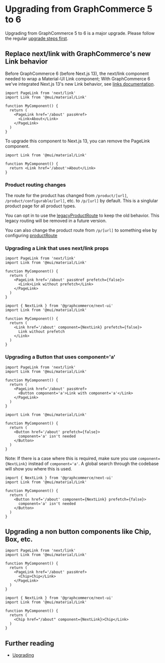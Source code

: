 # Upgrading from GraphCommerce 5 to 6

Upgrading from GraphCommerce 5 to 6 is a major upgrade. Please follow the
regular [upgrade steps first](./readme.md).

## Replace next/link with GraphCommerce's new Link behavior

Before GraphCommerce 6 (before Next.js 13), the next/link component needed to
wrap a Material-UI Link component; With GraphCommerce 6 we've integrated Next.js
13's new Link behavior, see [links documentation](../framework/links.md).

```tsx
import PageLink from 'next/link'
import Link from '@mui/material/Link'

function MyComponent() {
  return (
    <PageLink href='/about' passHref>
      <Link>About</Link>
    </PageLink>
  )
}
```

To upgrade this component to Next.js 13, you can remove the PageLink component.

```tsx
import Link from '@mui/material/Link'

function MyComponent() {
  return <Link href='/about'>About</Link>
}
```

### Product routing changes

The route for the product has changed from `/product/[url]`,
`/product/configurable/[url]`, etc. to `/p/[url]` by default. This is a
singlular product page for all product types.

You can opt in to use the
[legacyProductRoute](../framework/config.md#legacyproductroute-boolean) to keep
the old behavior. This legacy routing will be removed in a future version.

You can also change the product route from `/p/[url]` to something else by
configuring [productRoute](../framework/config.md#productroute-string)

### Upgrading a Link that uses next/link props

```tsx
import PageLink from 'next/link'
import Link from '@mui/material/Link'

function MyComponent() {
  return (
    <PageLink href='/about' passHref prefetch={false}>
      <Link>Link without prefetch</Link>
    </PageLink>
  )
}
```

```tsx
import { NextLink } from '@graphcommerce/next-ui'
import Link from '@mui/material/Link'

function MyComponent() {
  return (
    <Link href='/about' component={NextLink} prefetch={false}>
      Link without prefetch
    </Link>
  )
}
```

### Upgrading a Button that uses component='a'

```tsx
import PageLink from 'next/link'
import Link from '@mui/material/Link'

function MyComponent() {
  return (
    <PageLink href='/about' passHref>
      <Button component='a'>Link with component='a'</Link>
    </PageLink>
  )
}
```

```tsx
import Link from '@mui/material/Link'

function MyComponent() {
  return (
    <Button href='/about' prefetch={false}>
      component='a' isn't needed
    </Button>
  )
}
```

Note: If there is a case where this is required, make sure you use
`component={NextLink}` instead of `component='a'`. A global search through the
codebase will show you where this is used.

```tsx
import { NextLink } from '@graphcommerce/next-ui'
import Link from '@mui/material/Link'

function MyComponent() {
  return (
    <Button href='/about' component={NextLink} prefetch={false}>
      component='a' isn't needed
    </Button>
  )
}
```

## Upgrading a non button components like Chip, Box, etc.

```tsx
import PageLink from 'next/link'
import Link from '@mui/material/Link'

function MyComponent() {
  return (
    <PageLink href='/about' passHref>
      <Chip>Chip</Link>
    </PageLink>
  )
}
```

```tsx
import { NextLink } from '@graphcommerce/next-ui'
import Link from '@mui/material/Link'

function MyComponent() {
  return (
    <Chip href="/about" component={NextLink}>Chip</Link>
  )
}
```

## Further reading

- [Upgrading](./readme.md)
